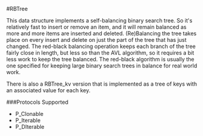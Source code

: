 #RBTree

This data structure implements a self-balancing binary search tree. So it's relatively fast to insert or remove an item, and it will remain balanced as more and more items are inserted and deleted. (Re)Balancing the tree takes place on every insert and delete on just the part of the tree that has just changed. The red-black balancing operation keeps each branch of the tree fairly close in length, but less so than the AVL algorithm, so it requires a bit less work to keep the tree balanced.  The red-black algorithm is usually the one specified for keeping large binary search trees in balance for real world work.

There is also a RBTree_kv version that is implemented as a tree of keys with an associated value for each key.

###Protocols Supported

- P_Clonable
- P_Iterable
- P_DIterable
